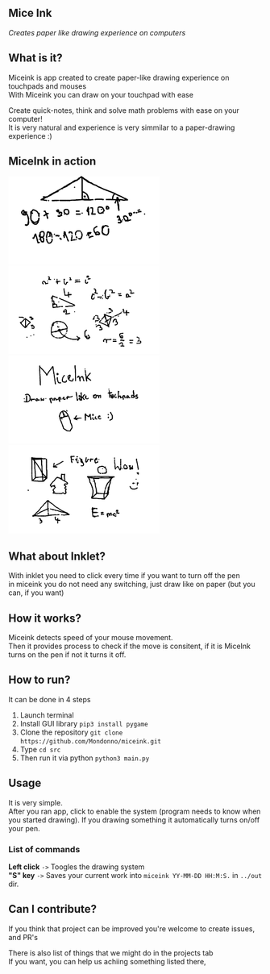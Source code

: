 ## Mice Ink
*Creates paper like drawing experience on computers*

## What is it?
Miceink is app created to create paper-like drawing experience on touchpads and mouses<br>
With Miceink you can draw on your touchpad with ease<br>

Create quick-notes, think and solve math problems with ease on your computer!<br>
It is very natural and experience is very simmilar to a paper-drawing experience :)

## MiceInk in action 
<p algin="center">
    <img src="./examples/figures.png" width="300" height="175">
    <img src="./examples/equantions.png" width="300" height="175">
    <img src="./examples/miceink_is_cool.png" width="300" height="175">
    <img src="./examples/cool_things.png" width="300" height="175">
</p>


## What about Inklet?
With inklet you need to click every time if you want to turn off the pen<br>
in miceink you do not need any switching, just draw like on paper (but you can, if you want)

## How it works?

Miceink detects speed of your mouse movement.<br>
Then it provides process to check if the move is consitent, if it is MiceInk turns on the pen if not it turns it off.

## How to run?

It can be done in 4 steps

1. Launch terminal
2. Install GUI library `pip3 install pygame`
3. Clone the repository `git clone https://github.com/Mondonno/miceink.git`
4. Type `cd src`
5. Then run it via python `python3 main.py`

## Usage

It is very simple.<br>
After you ran app, click to enable the system (program needs to know when you started drawing).
If you drawing something it automatically turns on/off your pen.

### List of commands

**Left click** `->` Toogles the drawing system<br>
**"S" key** `->` Saves your current work into `miceink YY-MM-DD HH:M:S.` in `../out` dir.

## Can I contribute?

If you think that project can be improved you're welcome to create issues, and PR's

There is also list of things that we might do in the projects tab<br>
If you want, you can help us achiing something listed there,